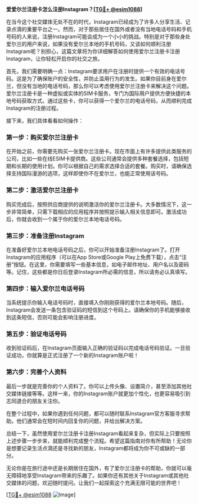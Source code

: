 **爱爱尔兰注册卡怎么注册Instagram？[[TG💪+ @esim1088](https://t.me/s/esim1088)]**

在当今这个社交媒体无处不在的时代，Instagram已经成为了许多人分享生活、记录点滴的重要平台之一。然而，对于那些居住在国外或者没有当地电话号码和手机号码的人来说，注册Instagram可能会成为一个小小的挑战。特别是对于那些身处爱尔兰的用户来说，如果没有爱尔兰本地的手机号码，又该如何顺利注册Instagram呢？别担心，这篇文章将为你详细解答如何使用爱尔兰注册卡注册Instagram，让你轻松开启你的社交之旅。

首先，我们需要明确一点：Instagram要求用户在注册时提供一个有效的电话号码。这是为了确保账户的安全性，并防止滥用行为的发生。如果你目前身在爱尔兰，但没有当地的电话号码，那么你可以考虑使用爱尔兰注册卡来解决这个问题。爱尔兰注册卡是一种虚拟或实体的SIM卡服务，专门为国际用户提供方便快捷的本地号码获取方式。通过这些卡，你可以获得一个爱尔兰的电话号码，从而顺利完成Instagram的注册过程。

接下来，我们具体看看如何操作：

### 第一步：购买爱尔兰注册卡

在开始之前，你需要先购买一张爱尔兰注册卡。现在市面上有许多提供此类服务的公司，比如一些在线ESIM卡提供商。这些公司通常会提供多种套餐选择，包括短期和长期的使用计划。你可以根据自己的需求选择合适的套餐。购买时，请确保选择支持国际漫游的选项，这样即使你不在爱尔兰，也能正常使用该号码。

### 第二步：激活爱尔兰注册卡

购买完成后，按照供应商提供的说明激活你的爱尔兰注册卡。大多数情况下，这一步非常简单，只需下载相应的应用程序并按照提示输入相关信息即可。激活成功后，你就会收到一个属于你的爱尔兰本地电话号码。

### 第三步：准备注册Instagram

在准备好爱尔兰本地电话号码之后，你可以开始准备注册Instagram了。打开Instagram的应用程序（可以在App Store或Google Play上免费下载），点击“注册”按钮。在这里，你需要填写一些基本信息，如电子邮件地址、用户名以及密码等。记住，这些都是你日后登录Instagram所必需的信息，所以请务必认真填写。

### 第四步：输入爱尔兰电话号码

当系统提示你输入电话号码时，直接填入你刚刚获得的爱尔兰本地号码。随后，Instagram会发送一条包含验证码的短信到这个号码上。请确保你的手机能够接收到这条短信，否则可能会影响注册进度。

### 第五步：验证电话号码

收到验证码后，在Instagram页面输入正确的验证码以完成电话号码验证。一旦验证成功，你就算是正式注册了一个新的Instagram账户啦！

### 第六步：完善个人资料

最后一步就是完善你的个人资料了。你可以上传头像、设置简介，甚至添加其他社交媒体链接等等。这样一来，你的Instagram账户就更加个性化，也更容易吸引到志同道合的朋友关注你。

在整个过程中，如果你遇到任何问题，都可以随时联系Instagram官方客服寻求帮助。他们通常会在短时间内回复你的问题，并给出解决方案。

总结一下，虽然使用爱尔兰注册卡注册Instagram看起来复杂，但实际上只要按照上述步骤一步步来，就能顺利完成整个流程。希望这篇指南对你有所帮助！无论你是想要记录生活点滴还是寻找新的朋友，Instagram都将成为你不可或缺的一部分。

无论你是在旅行途中还是长期居住在国外，有了爱尔兰注册卡的帮助，你就可以毫无障碍地享受Instagram带来的乐趣了。如果你还有其他关于Instagram或其他社交媒体的问题，欢迎随时提问。让我们一起探索这个充满无限可能的世界吧！

[[TG💪+ @esim1088](https://t.me/s/esim1088) ![Image](https://i.postimg.cc/4NQfJmqS/Snipaste-2025-05-13-00-14-12.png)]